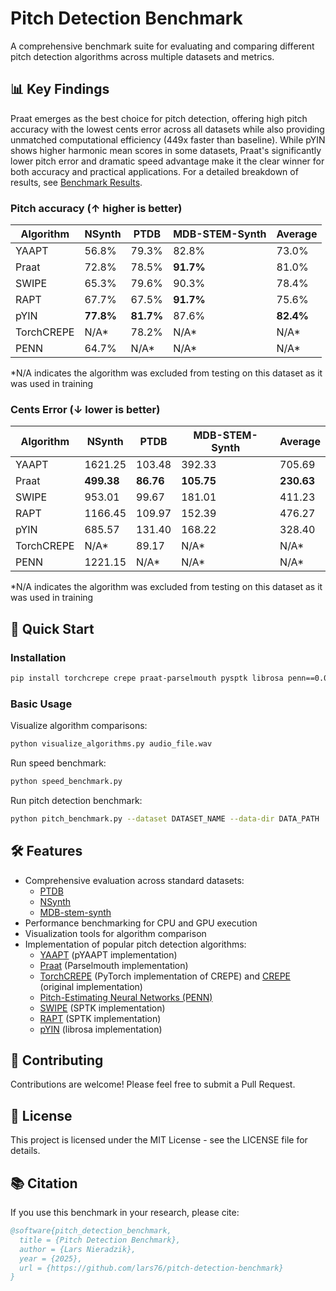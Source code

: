 # Pitch Detection Benchmark

A comprehensive benchmark suite for evaluating and comparing different pitch detection algorithms across multiple datasets and metrics.

## 📊 Key Findings

Praat emerges as the best choice for pitch detection, offering high pitch accuracy with the lowest cents error across all datasets while also providing unmatched computational efficiency (449x faster than baseline). While pYIN shows higher harmonic mean scores in some datasets, Praat's significantly lower pitch error and dramatic speed advantage make it the clear winner for both accuracy and practical applications. For a detailed breakdown of results, see [Benchmark Results](benchmark_results.md).

### Pitch accuracy (↑ higher is better)

| Algorithm | NSynth | PTDB | MDB-STEM-Synth | Average |
|-----------|---------|---------|----------------|----------|
| YAAPT | 56.8% | 79.3% | 82.8% | 73.0% |
| Praat | 72.8% | 78.5% | **91.7%** | 81.0% |
| SWIPE | 65.3% | 79.6% | 90.3% | 78.4% |
| RAPT | 67.7% | 67.5% | **91.7%** | 75.6% |
| pYIN | **77.8%** | **81.7%** | 87.6% | **82.4%** |
| TorchCREPE | N/A* | 78.2% | N/A* | N/A* |
| PENN | 64.7% | N/A* | N/A* | N/A* |

*N/A indicates the algorithm was excluded from testing on this dataset as it was used in training

### Cents Error (↓ lower is better)

| Algorithm | NSynth | PTDB | MDB-STEM-Synth | Average |
|-----------|---------|---------|----------------|----------|
| YAAPT | 1621.25 | 103.48 | 392.33 | 705.69 |
| Praat | **499.38** | **86.76** | **105.75** | **230.63** |
| SWIPE | 953.01 | 99.67 | 181.01 | 411.23 |
| RAPT | 1166.45 | 109.97 | 152.39 | 476.27 |
| pYIN | 685.57 | 131.40 | 168.22 | 328.40 |
| TorchCREPE | N/A* | 89.17 | N/A* | N/A* |
| PENN | 1221.15 | N/A* | N/A* | N/A* |

*N/A indicates the algorithm was excluded from testing on this dataset as it was used in training

## 🚀 Quick Start

### Installation

```bash
pip install torchcrepe crepe praat-parselmouth pysptk librosa penn==0.0.14 AMFM-decompy pandas
```

### Basic Usage

Visualize algorithm comparisons:
```bash
python visualize_algorithms.py audio_file.wav
```

Run speed benchmark:
```bash
python speed_benchmark.py
```

Run pitch detection benchmark:
```bash
python pitch_benchmark.py --dataset DATASET_NAME --data-dir DATA_PATH
```

## 🛠️ Features

- Comprehensive evaluation across standard datasets:
  - [PTDB](https://www.spsc.tugraz.at/databases-and-tools/ptdb-tug-pitch-tracking-database-from-graz-university-of-technology.html)
  - [NSynth](https://magenta.tensorflow.org/datasets/nsynth)
  - [MDB-stem-synth](https://zenodo.org/records/1481172)
- Performance benchmarking for CPU and GPU execution
- Visualization tools for algorithm comparison
- Implementation of popular pitch detection algorithms:
  - [YAAPT](https://bjbschmitt.github.io/AMFM_decompy/pYAAPT.html) (pYAAPT implementation)
  - [Praat](https://github.com/YannickJadoul/Parselmouth) (Parselmouth implementation)
  - [TorchCREPE](https://github.com/maxrmorrison/torchcrepe) (PyTorch implementation of CREPE) and [CREPE](https://github.com/marl/crepe) (original implementation)
  - [Pitch-Estimating Neural Networks (PENN)](https://github.com/interactiveaudiolab/penn)
  - [SWIPE](https://pysptk.readthedocs.io/en/latest/generated/pysptk.sptk.swipe.html) (SPTK implementation)
  - [RAPT](https://pysptk.readthedocs.io/en/latest/generated/pysptk.sptk.rapt.html) (SPTK implementation)
  - [pYIN](https://librosa.org/doc/main/generated/librosa.pyin.html) (librosa implementation)

## 🤝 Contributing

Contributions are welcome! Please feel free to submit a Pull Request.

## 📄 License

This project is licensed under the MIT License - see the LICENSE file for details.

## 📚 Citation

If you use this benchmark in your research, please cite:

```bibtex
@software{pitch_detection_benchmark,
  title = {Pitch Detection Benchmark},
  author = {Lars Nieradzik},
  year = {2025},
  url = {https://github.com/lars76/pitch-detection-benchmark}
}
```